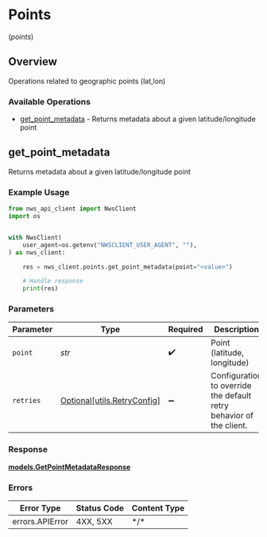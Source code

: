 # Points
(*points*)

## Overview

Operations related to geographic points (lat,lon)

### Available Operations

* [get_point_metadata](#get_point_metadata) - Returns metadata about a given latitude/longitude point

## get_point_metadata

Returns metadata about a given latitude/longitude point

### Example Usage

```python
from nws_api_client import NwsClient
import os


with NwsClient(
    user_agent=os.getenv("NWSCLIENT_USER_AGENT", ""),
) as nws_client:

    res = nws_client.points.get_point_metadata(point="<value>")

    # Handle response
    print(res)

```

### Parameters

| Parameter                                                           | Type                                                                | Required                                                            | Description                                                         |
| ------------------------------------------------------------------- | ------------------------------------------------------------------- | ------------------------------------------------------------------- | ------------------------------------------------------------------- |
| `point`                                                             | *str*                                                               | :heavy_check_mark:                                                  | Point (latitude, longitude)                                         |
| `retries`                                                           | [Optional[utils.RetryConfig]](../../models/utils/retryconfig.md)    | :heavy_minus_sign:                                                  | Configuration to override the default retry behavior of the client. |

### Response

**[models.GetPointMetadataResponse](../../models/getpointmetadataresponse.md)**

### Errors

| Error Type      | Status Code     | Content Type    |
| --------------- | --------------- | --------------- |
| errors.APIError | 4XX, 5XX        | \*/\*           |